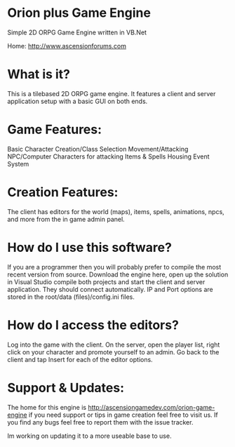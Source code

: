 Orion plus Game Engine
=================

Simple 2D ORPG Game Engine written in VB.Net

Home: http://www.ascensionforums.com

What is it?
===========
This is a tilebased 2D ORPG game engine. It features a client and server application setup with a basic GUI on both ends.

Game Features:
==============
Basic Character Creation/Class Selection
Movement/Attacking
NPC/Computer Characters for attacking
Items & Spells
Housing
Event System

Creation Features:
==================
The client has editors for the world (maps), items, spells, animations, npcs, and more from the in game admin panel.

How do I use this software?
===========================
If you are a programmer then you will probably prefer to compile the most recent version from source. Download the engine here, open up the solution in Visual Studio compile both projects and start the client and server application. They should connect automatically. IP and Port options are stored in the root/data (files)/config.ini files.

How do I access the editors?
============================
Log into the game with the client. On the server, open the player list, right click on your character and promote yourself to an admin. Go back to the client and tap Insert for each of the editor options.

Support & Updates:
==================
The home for this engine is http://ascensiongamedev.com/orion-game-engine if you need support or tips in game creation feel free to visit us. If you find any bugs feel free to report them with the issue tracker.

Im working on updating it to a more useable base to use.
